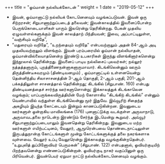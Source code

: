 ﻿+++
title = "ஓய்மான் நல்லியக்கோடன்  "
weight = 1
date = "2019-05-12"
+++


-  இவன், ஓய்மானாட்டு நல்லியக் கோடனெனவும் வழங்கப்படுவன். இவன் ஒரு சிற்றரசன்; சிறுபாணாற்றுப்படைத் தலைவன்; இவன்காலத்தில் இவனைப்போன்ற பெருங்கொடையாளிகள் யாரும் இலரென்று தெரிகின்றது. பேகன் முதலிய ஏழுவள்ளல்களுக்கும் இவன் காலத்தாற் பிந்தியவன்; இவை, அப்பாட்டிலுள்ள, “வஞ்சியும் வறிதே”, 
-  “மதுரையும் வறிதே”, “உறந்தையும் வறிதே” என்பவற்றாலும் அதன் 84-ஆம் அடி முதலியவற்றாலும் விளங்கும். இவன் பரம்பரையில் ஓய்மான் நல்லியாதன், ஓய்மான்வில்லையாதனென்ற இரண்டு உபகாரிகள் இருந்து விளங்கினார்களென்று இந்நூலால் தெரிகின்றது. இவனைப் பாடிய நல்லிசைப் புலவர்கள்; நல்லூர் நத்தத்தனாரும், புறத்திணைநன்னாகனாருமாவார். கிடங்கிலென்னும் ஊரும் திருத்திண்டீசுவரமும் (திண்டிவனமும்) , ஓய்மானாட்டில் உள்ளனவென்று தென்னிந்திய சிலாசாசனத்தின் 3-ஆம் தொகுதி, 2-ஆம் பகுதி, 201-ஆம் பக்கத்திலுள்ள சாசனத்தால் தெரிகின்றது; கிடங்கில் (சிறுபாண். 160)  என்பது திண்டிவனத்தைச் சார்ந்த ஊர்களுளொன்று; இக்காலத்துக் கிடங்காலென வழங்கும்; யாப்பருங்கலவிருத்தியின் மேற் கோளாகிய “கிடங்கிற் கிடங்கில்” என்னும் வெண்பாவில் வந்துள்ள கிடங்கிலென்னு மூர் இதுவே. இவ்வூரிற் சிதைந்த அகழியும் இடிந்த கோட்டையும் இன்றும் காணப்படுகின்றன. இவனுடைய ஊர்களுள் ஒன்றாகிய மாவிலங்கை (176)  புனனாட்டுக்கு வடக்குள்ள அருவாநாடு, அருவாவடதலை நாடென்ற இரண்டும் சேர்ந்த இடமென்று கூறுவர். அவ்வூர் சிறுபாணாற்றுப்படையாலும் இவனதென்று தெரிகின்றது. இவனுடைய மற்ற ஊர்களுள் எயிற்பட்டினம், வேலூர், ஆமூரென்பவை தொண்டைநாட்டிலுள்ள இருபத்துநான்கு கோட்டங்களுள் மூன்று கோட்டங்களுக்குத் தலை நகரங்களாக வுள்ளவை. வேலூர் உப்பு வேலூரென்று இக்காலத்து வழங்குகின்றதென்பர். “உறுபுலித் துப்பினோவியர் பெருமகன்” (சிறுபாண். 122)  என்பதனால், ஓவியர்குடியிற் பிறந்தவனென்று எண்ணப்படுகின்றான். ஓவியர்குடி நாகர் வகுப்பினுள் ஒரு பிரிவென்பர். இவன்பெயர் ஏறுமா நாட்டு நல்லியக்கோடனெனவும் வழங்கும். 
  
